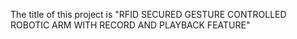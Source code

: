 The title of this project is "RFID SECURED GESTURE CONTROLLED ROBOTIC ARM WITH RECORD AND PLAYBACK FEATURE"
